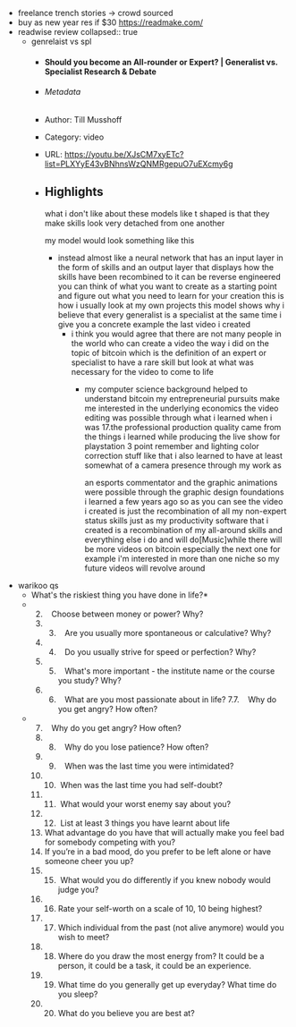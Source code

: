 - freelance trench stories -> crowd sourced
- buy as new year res if $30 https://readmake.com/
- readwise review
  collapsed:: true
	- genrelaist vs spl
		- #### Should you become an All-rounder or Expert? | Generalist vs. Specialist Research & Debate
		- ###### Metadata
		- Author: Till Musshoff
		- Category: video
		- URL: https://youtu.be/XJsCM7xyETc?list=PLXYyE43vBNhnsWzQNMRgepuO7uEXcmy6g
		- ## Highlights
		  
		  what i don't like about these models like t shaped is that they make skills look very detached from one another
		  
		  my model would look something like this
			- instead almost like a neural network that has an input layer in the form of skills and an output layer that displays how the skills have been recombined to
			  it can be reverse engineered you can think of what you want to create as a starting point and figure out what you need to learn for your creation this is how i usually look at my own projects this model shows why i believe that every generalist is a specialist at the same time i give you a concrete example the last video i created
				- i think you would agree that there are not many people in the world who can create a video the way i did on the topic of bitcoin which is the definition of an expert or
				  specialist to have a rare skill but look at what was necessary for the video to come to life
					- my computer science background helped to understand bitcoin my entrepreneurial pursuits make me interested in the underlying economics the video editing was possible through what i learned when i was 17.the professional production quality came from the things i learned while producing the live show for playstation 3 point remember and lighting color correction stuff like that i also learned to have at least somewhat of a camera presence through my work as
					  
					  an esports commentator and the graphic animations were possible through the graphic design foundations i learned a few years ago so as you can see the video i created is just the recombination of all my non-expert status skills just as my productivity software that i created is a recombination of my all-around skills and everything else i do and will do[Music]while there will be more videos on bitcoin especially the next one for example i'm interested in more than one niche so my future videos will revolve around
- warikoo qs
	- What's the riskiest thing you have done in life?*
	- 2.    Choose between money or power? Why?
	  3. 3.    Are you usually more spontaneous or calculative? Why?
	  4. 4.    Do you usually strive for speed or perfection? Why?
	  5. 5.    What's more important - the institute name or the course you study? Why?
	  6. 6.    What are you most passionate about in life?
	  7.7.    Why do you get angry? How often?
	- 7.    Why do you get angry? How often?
	  8. 8.    Why do you lose patience? How often?
	  9. 9.    When was the last time you were intimidated?
	  10. 10.  When was the last time you had self-doubt?
	  11. 11.  What would your worst enemy say about you?
	  12. 12.  List at least 3 things you have learnt about life
	  13. What advantage do you have that will actually make you feel bad for somebody competing with you?
	  14. If you’re in a bad mood, do you prefer to be left alone or have someone cheer you up?
	  15. 15.  What would you do differently if you knew nobody would judge you?
	  16. 16. Rate your self-worth on a scale of 10, 10 being highest?
	  17. 17. Which individual from the past (not alive anymore) would you wish to meet?
	  18. 18. Where do you draw the most energy from? It could be a person, it could be a task, it could be an experience.
	  19. 19. What time do you generally get up everyday? What time do you sleep?
	  20. 20. What do you believe you are best at?